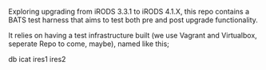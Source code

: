 
Exploring upgrading from iRODS 3.3.1 to iRODS 4.1.X, this repo contains a BATS test 
harness that aims to test both pre and post upgrade functionality.

It relies on having a test infrastructure built (we use Vagrant and Virtualbox, seperate Repo to come, maybe), named like this;

db
icat
ires1
ires2

